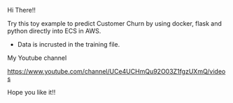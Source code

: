 Hi There!!

Try this toy example to predict Customer Churn by using docker, flask and python directly into ECS in AWS.

- Data is incrusted in the training file.

My Youtube channel

https://www.youtube.com/channel/UCe4UCHmQu92O03Z1fgzUXmQ/videos

Hope you like it!!
